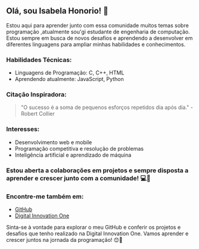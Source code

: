 ## Olá, sou Isabela Honorio! 👋

Estou aqui para aprender junto com essa comunidade muitos temas sobre programação ,atualmente  sou'gi  estudante de engenharia de computação. Estou sempre em busca de novos desafios e aprendendo a desenvolver em diferentes linguagens para ampliar minhas habilidades e conhecimentos.

### Habilidades Técnicas:
- Linguagens de Programação: C, C++, HTML
- Aprendendo atualmente: JavaScript, Python

### Citação Inspiradora:
> "O sucesso é a soma de pequenos esforços repetidos dia após dia." - Robert Collier

### Interesses:
- Desenvolvimento web e mobile
- Programação competitiva e resolução de problemas
- Inteligência artificial e aprendizado de máquina

### Estou aberta a colaborações em projetos e sempre disposta a aprender e crescer junto com a comunidade! 💻🚀

### Encontre-me também em:
- [GitHub](https://github.com/IsabelaHonorio)
- [Digital Innovation One](https://web.digitalinnovation.one/users/IsabelaHonorio)

Sinta-se à vontade para explorar o meu GitHub e conferir os projetos e desafios que tenho realizado na Digital Innovation One. Vamos aprender e crescer juntos na jornada da programação! 😊🌟


